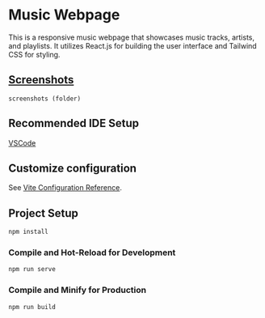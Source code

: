 # Music Webpage

This is a responsive music webpage that showcases music tracks, artists, and playlists. It utilizes React.js for building the user interface and Tailwind CSS for styling.

## [Screenshots](https://github.com/AmmarNaeemJanjua/react-music-webpage/tree/main/screenshots)

```
screenshots (folder)
```

## Recommended IDE Setup

[VSCode](https://code.visualstudio.com/)

## Customize configuration

See [Vite Configuration Reference](https://vitejs.dev/config/).

## Project Setup

```sh
npm install
```

### Compile and Hot-Reload for Development

```sh
npm run serve
```

### Compile and Minify for Production

```sh
npm run build
```
